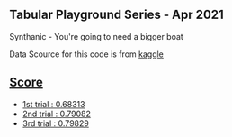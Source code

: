 ## Tabular Playground Series - Apr 2021
Synthanic - You're going to need a bigger boat

Data Scource for this code is from <a href="https://www.kaggle.com/c/tabular-playground-series-apr-2021/data"> kaggle 

## Score
- 1st trial : 0.68313
- 2nd trial : 0.79082
- 3rd trial : 0.79829 
